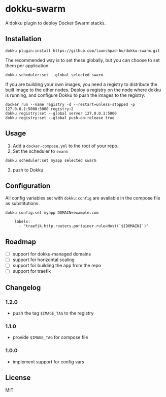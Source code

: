 # dokku-swarm

A dokku plugin to deploy Docker Swarm stacks.

## Installation

```shell
dokku plugin:install https://github.com/launchpad-hu/dokku-swarm.git
```

The recommended way is to set these globally, but you can choose to set them per application:

```shell
dokku scheduler:set --global selected swarm
```

If you are building your own images, you need a registry to distribute the built image to the
other nodes. Deploy a registry on the node where dokku is running, and configure Dokku to
push the images to the registry:

```shell
docker run --name registry -d --restart=unless-stopped -p 127.0.0.1:5000:5000 registry:2
dokku registry:set --global server 127.0.0.1:5000
dokku registry:set --global push-on-release true
```

## Usage

1. Add a `docker-compose.yml` to the root of your repo.
2. Set the scheduler to `swarm`

```shell
dokku scheduler:set myapp selected swarm
```

3. push to Dokku

## Configuration

All config variables set with `dokku:config` are available in the compose file as substitutions.

```
dokku config:set myapp DOMAIN=example.com
```

```
    labels:
      - "traefik.http.routers.portainer.rule=Host(`${DOMAIN}`)"
```

## Roadmap

- [ ] support for dokku-managed domains
- [ ] support for horizontal scaling
- [ ] support for building the app from the repo
- [ ] support for traefik

## Changelog

### 1.2.0

- push the tag `$IMAGE_TAG` to the registry

### 1.1.0

- provide `$IMAGE_TAG` for compose file

### 1.0.0

- implement support for config vars

## License

MIT
